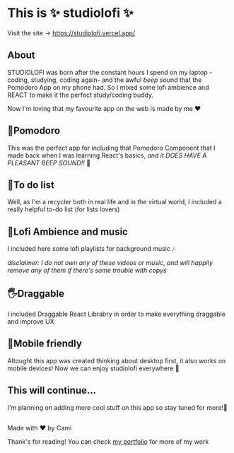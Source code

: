 # This is ✨ studiolofi ✨

Visit the site -> https://studiolofi.vercel.app/

## About

STUDIOLOFI was born after the constant hours I spend on my laptop -coding, studying, coding again- and the awful _beep_ sound that the Pomodoro App on my phone had. So I mixed some lofi ambience and REACT to make it the perfect study/coding buddy.

Now I'm loving that my favourite app on the web is made by me ❤

## 🍅Pomodoro

This was the perfect app for including that Pomodoro Component that I made back when I was learning React's basics, *and it DOES HAVE A PLEASANT BEEP SOUND!!* 🤩


## 📝To do list

Well, as I'm a recycler both in real life and in the virtual world, I included a really helpful to-do list (for lists lovers)

## 🌇Lofi Ambience and music

I included here some lofi playlists for background music 🎶 

*disclaimer: I do not own any of these videos or music, and will happily remove any of them if there's some trouble with copys*

## 🖐Draggable

I included Draggable React Librabry in order to make everything draggable and improve UX

## 📱Mobile friendly

Altought this app was created thinking about desktop first, it also works on mobile devices! Now we can enjoy studiolofi everywhere 🥳

## This will continue...

I'm planning on adding more cool stuff on this app so stay tuned for more!🥰

##

Made with ♥ by Cami 

Thank's for reading! You can check [my portfolio](https://portfolio-camipeludero.vercel.app/) for more of my work
